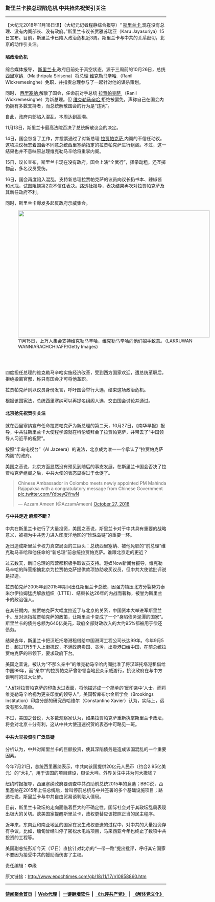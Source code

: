 ### 斯里兰卡换总理陷危机 中共抢先祝贺引关注
------------------------

<p>
 【大纪元2018年11月18日讯】（大纪元记者程静综合报导）“
 <a href="http://www.epochtimes.com/gb/tag/%E6%96%AF%E9%87%8C%E5%85%B0%E5%8D%A1.html">
  斯里兰卡
 </a>
 现在没有总理、没有内阁部长、没有政府。”斯里兰卡议长贾雅苏瑞亚（Karu Jayasuriya）15日宣布。目前，斯里兰卡已陷入政治危机近3周。斯里兰卡与中共的关系密切，北京的动作引关注。
</p>
<h4>
 陷政治危机
</h4>
<p>
 综合媒体报导，
 <a href="http://www.epochtimes.com/gb/tag/%E6%96%AF%E9%87%8C%E5%85%B0%E5%8D%A1.html">
  斯里兰卡
 </a>
 政府目前处于真空状态，源于三周前的10月26日，总统
 <a href="http://www.epochtimes.com/gb/tag/%E8%A5%BF%E9%87%8C%E5%A1%9E%E7%BA%B3.html">
  西里塞纳
 </a>
 （Maithripala Sirisena）将总理
 <a href="http://www.epochtimes.com/gb/tag/%E7%BB%B4%E5%85%8B%E5%8B%92%E9%A9%AC%E8%BE%9B%E5%93%88.html">
  维克勒马辛哈
 </a>
 （Ranil Wickremesinghe）免职，并指责总理参与了一起针对他的谋杀策划。
</p>
<p>
 同时，
 <a href="http://www.epochtimes.com/gb/tag/%E8%A5%BF%E9%87%8C%E5%A1%9E%E7%BA%B3.html">
  西里塞纳
 </a>
 解散了国会，任命前对手总统
 <a href="http://www.epochtimes.com/gb/tag/%E6%8B%89%E8%B4%BE%E5%B8%95%E5%85%8B%E8%90%A8.html">
  拉贾帕克萨
 </a>
 （Ranil Wickremesinghe）为新总理。但
 <a href="http://www.epochtimes.com/gb/tag/%E7%BB%B4%E5%85%8B%E5%8B%92%E9%A9%AC%E8%BE%9B%E5%93%88.html">
  维克勒马辛哈
 </a>
 拒绝被罢免，声称自己在国会内仍拥有多数支持者，而总统解散国会的行为是“违宪”。
</p>
<p>
 自此，政府内部陷入混乱，本周达到高潮。
</p>
<p>
 11月13日，斯里兰卡最高法院否决了总统解散议会的决定。
</p>
<p>
 14日，国会恢复了工作，并投票通过了对新总理
 <a href="http://www.epochtimes.com/gb/tag/%E6%8B%89%E8%B4%BE%E5%B8%95%E5%85%8B%E8%90%A8.html">
  拉贾帕克萨
 </a>
 内阁的不信任动议。这项决议标志着国会不同意总统西里塞纳指定的拉贾帕克萨进行组阁。不过，这一结果也并不意味原总理维克勒马辛哈将重掌内阁。
</p>
<p>
 15日，议长宣布，斯里兰卡现在没有政府。国会上演“全武行”，挥拳动粗，还互掷物品，多名议员受伤。
</p>
<p>
 16日，国会再度陷入混乱，支持新总理拉贾帕克萨的议员向议长扔书本、辣椒酱和水瓶，试图阻挠第2次不信任表决。路透社报导，表决结果再次对拉贾帕克萨及其新任政府不利。
</p>
<p>
 同时，斯里兰卡爆发多起反政府示威集会。
</p>
<figure class="wp-caption aligncenter" id="attachment_10859100" style="width: 600px">
 <a href="http://i.epochtimes.com/assets/uploads/2018/11/GettyImages-1061780700.jpg">
  <img alt="" class="size-large wp-image-10859100" height="397" src="http://i.epochtimes.com/assets/uploads/2018/11/GettyImages-1061780700-600x397.jpg" width="600"/>
 </a>
 <br/><figcaption class="wp-caption-text">
  11月15日，上万人集会支持维克勒马辛哈，维克勒马辛哈向他们招手致意。（LAKRUWAN WANNIARACHCHI/AFP/Getty Images)
 </figcaption><br/>
</figure><br/>
<p>
 四度担任总理的维克勒马辛哈实施经济改革，受到西方国家欢迎，遭总统革职后，拒绝搬离官邸，称只有国会才可将他革职。
</p>
<p>
 拉贾帕克萨则以议员身份发言，呼吁国会举行大选，结束这场政治危机。
</p>
<p>
 根据该国宪法，总统西里塞纳可以再提名组阁人选，交由国会讨论并通过。
</p>
<h4>
 北京抢先祝贺引关注
</h4>
<p>
 就在西里塞纳宣布任命拉贾帕克萨为新总理的第二天，10月27日，《南华早报》报导，中共驻斯里兰卡大使程学源就在科伦坡拜会了拉贾帕克萨，并带去了“中国领导人习近平的祝贺”。
</p>
<p>
 按照“半岛电视台”（Al Jazeera）的说法，北京成为唯一一个承认了“拉贾帕克萨内阁”的政府。
</p>
<p>
 美国之音说，北京方面显然没有预见到随后的事态发展，在斯里兰卡国会否决了拉贾帕克萨组阁之后，中共大使的表态显得过于仓促了。
</p>
<blockquote class="twitter-tweet" data-width="550">
 <p dir="ltr" lang="en">
  Chinese Ambassador in Colombo meets newly appointed PM Mahinda Rajapaksa with a congratulatory message from Chinese Government
  <a href="https://t.co/YdbeyQYrwN">
   pic.twitter.com/YdbeyQYrwN
  </a>
 </p>
 <p>
  — Azzam Ameen (@AzzamAmeen)
  <a href="https://twitter.com/AzzamAmeen/status/1056173904765476866?ref_src=twsrc%5Etfw">
   October 27, 2018
  </a>
 </p>
</blockquote>
<p>
</p>
<h4>
 与中共走近 麻烦不断？
</h4>
<p>
 中共在斯里兰卡进行了大量投资，美国之音说，斯里兰卡对于中共具有重要的战略意义，被视为中共势力进入印度洋地区的“珍珠岛链”的重要一环。
</p>
<p>
 近日造成斯里兰卡权力真空局面的三巨头：总统西里塞纳、被他免职的“前总理”维克勒马辛哈和他任命的“新总理”前总统拉贾帕克萨。谁跟北京走的更近？
</p>
<p>
 过去数天，新旧总理的阵营都积极争取议员支持。港媒Now新闻台报导，维克勒马辛哈的阵营指摘北京为拉贾帕克萨提供款项协助收买议员，但中共大使馆批评说是捏造。
</p>
<p>
 拉贾帕克萨2005年到2015年期间出任斯里兰卡总统，因强力镇压北方分裂势力泰米尔伊拉姆猛虎解放组织（LTTE）、结束长达26年的内战而著称，被誉为斯里兰卡的政治强人。
</p>
<p>
 在其任期内，拉贾帕克萨大幅度拉近了与北京的关系，中国资本大举进军斯里兰卡。反对派指拉贾帕克萨的政策，让斯里兰卡变成了一个“身陷债务泥潭的国家”。斯里兰卡的债务总额为640亿美元，政府全部财政收入的大约95%都被用于偿还债务。
</p>
<p>
 结果去年，斯里兰卡把汉班托塔港租借给中国港湾工程公司长达99年。今年9月5日，超过1万5千人上街抗议，不满政府卖国、贪污，出卖港口给中国，在前总统拉贾帕克萨的带领下，要求政府下台。
</p>
<p>
 美国之音说，被认为“不那么亲中”的维克勒马辛哈内阁批准了将汉班托塔港租借给中国99年，而“亲中”的拉贾帕克萨曾带领当地民众示威游行，抗议政府在与中方谈判时的过大让步。
</p>
<p>
 “人们对拉贾帕克萨的印象太过表面，将他描述成一个简单的‘反印亲中’人士，而将维克勒马辛哈视为更亲印度的领导人”，美国智库布尔金斯学会（Brookings Institution）印度分部的研究员哈维尔（Constantino Xavier）认为，实际上，远没有那么简单。
</p>
<p>
 不过，美国之音说，大多数观察家认为，如果拉贾帕克萨重新执掌斯里兰卡政坛，将会对北京十分有利，这从中共大使迅速祝贺的表态中可略见一斑。
</p>
<h4>
 中共大举投资引广泛质疑
</h4>
<p>
 分析认为，中共对斯里兰卡的巨额投资，使其深陷债务是造成该国混乱的一个重要因素。
</p>
<p>
 今年7月21日，总统西里塞纳表示，中共向该国提供20亿元人民币（约合2.95亿美元）的“大礼”，用于该国的项目建设，舆论大哗。外界关注中共为何大撒钱？
</p>
<p>
 纽约时报报导，西里塞纳政府要调查中共资助前总统2015年的竞选；BBC说，西里塞纳在2015年上任总统后，曾叫停前总统与中共签署的多个基础设施项目；路透社说，斯里兰卡与中共自由贸易谈判陷入僵局。
</p>
<p>
 目前，斯里兰卡政坛的走向面临着巨大的不确定性。国际社会对于其政坛乱局表现出极大的关切。欧美国家提醒斯里兰卡，政权更替应该按照正当的民主程序。
</p>
<p>
 近年来，东南亚和南亚地区的国家在发生政权更迭的过程中，对中共的大量投资存有争议，比如，缅甸曾经叫停了密松水电站项目，马来西亚今年也终止了数项中共投资的工程等。
</p>
<p>
 美国副总统彭斯今天（17日）直接针对北京的“一带一路”提出批评，呼吁其它国家不要因为接受中共的援助而伤害了主权。
</p>
<p>
 责任编辑：李缘
</p>

原文链接：http://www.epochtimes.com/gb/18/11/17/n10858860.htm


------------------------
#### [禁闻聚合首页](https://github.com/gfw-breaker/banned-news/blob/master/README.md) &nbsp;|&nbsp; [Web代理](https://github.com/gfw-breaker/open-proxy/blob/master/README.md) &nbsp;|&nbsp; [一键翻墙软件](https://github.com/gfw-breaker/nogfw/blob/master/README.md) &nbsp;|&nbsp; [《九评共产党》](https://github.com/gfw-breaker/9ping.md/blob/master/README.md#九评之一评共产党是什么) &nbsp;|&nbsp; [《解体党文化》](https://github.com/gfw-breaker/jtdwh.md/blob/master/README.md#绪论)